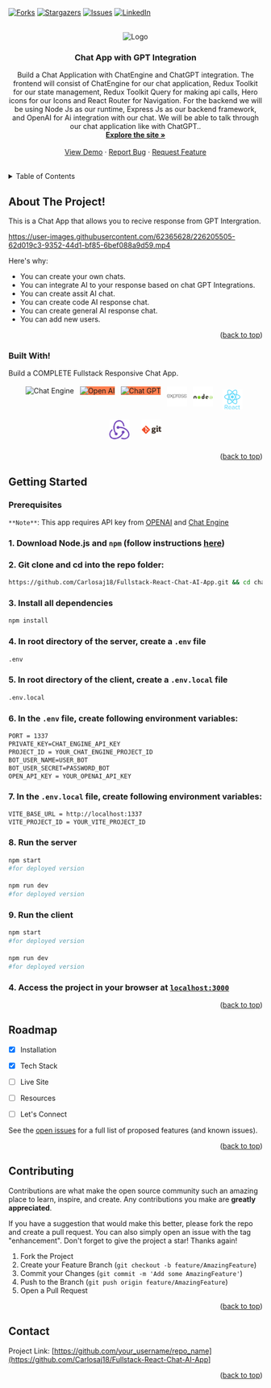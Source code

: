 <a name="readme-top"></a>
<!--
*** Thanks for checking out the Best-README-Template. If you have a suggestion
*** that would make this better, please fork the repo and create a pull request
*** or simply open an issue with the tag "enhancement".
*** Don't forget to give the project a star!
*** Thanks again! Now go create something AMAZING! :D
-->



<!-- PROJECT SHIELDS -->
<!--
*** I'm using markdown "reference style" links for readability.
*** Reference links are enclosed in brackets [ ] instead of parentheses ( ).
*** See the bottom of this document for the declaration of the reference variables
*** for contributors-url, forks-url, etc. This is an optional, concise syntax you may use.
*** https://www.markdownguide.org/basic-syntax/#reference-style-links
-->
[![Forks][forks-shield]][forks-url]
[![Stargazers][stars-shield]][stars-url]
[![Issues][issues-shield]][issues-url]
[![LinkedIn][linkedin-shield]][linkedin-url]



<!-- PROJECT LOGO -->
<br />
<div align="center">
  <a>
    <img src="https://user-images.githubusercontent.com/62365628/214876004-be858914-bb6b-4b6e-8c40-b49112ff0d30.png" alt="Logo" width="80" height="80">
  </a>

  <h3 align="center">Chat App with GPT Integration </h3>

  <p align="center">
    Build a Chat Application with ChatEngine and ChatGPT integration. The frontend will consist of ChatEngine for our chat application, Redux Toolkit for our state management, Redux Toolkit Query for making api calls, Hero icons for our Icons and React Router for Navigation. For the backend we will be using Node Js as our runtime, Express Js as our backend framework, and OpenAI for Ai integration with our chat. We will be able to talk through our chat application like with ChatGPT..
    <br />
    <a href="https://github.com/Carlosaj18/Fullstack-React-Chat-AI-App"><strong>Explore the site »</strong></a>
    <br />
    <br />
    <a href="https://user-images.githubusercontent.com/62365628/226205505-62d019c3-9352-44d1-bf85-6bef088a9d59.mp4">View Demo</a>
    ·
    <a href="https://github.com/Carlosaj18/Fullstack-React-Chat-AI-App/issues">Report Bug</a>
    ·
    <a href="https://github.com/Carlosaj18/Fullstack-React-Chat-AI-App/issues">Request Feature</a>
  </p>
</div>

<br />
<!-- TABLE OF CONTENTS -->
<details>
  <summary>Table of Contents</summary>
  <ol>
    <li>
      <a href="#about-the-project">About The Project</a>
      <ul>
        <li><a href="#built-with">Built With</a></li>
      </ul>
    </li>
    <li>
      <a href="#getting-started">Getting Started</a>
      <ul>
        <li><a href="#prerequisites">Prerequisites</a></li>
        <li><a href="#installation">Installation</a></li>
      </ul>
    </li>
    <li><a href="#usage">Usage</a></li>
    <li><a href="#roadmap">Roadmap</a></li>
    <li><a href="#contributing">Contributing</a></li>
    <li><a href="#contact">Contact</a></li>
  </ol>
</details>



<!-- ABOUT THE PROJECT -->
## About The Project!


This is a Chat App that allows you to recive response from GPT Intergration. 

https://user-images.githubusercontent.com/62365628/226205505-62d019c3-9352-44d1-bf85-6bef088a9d59.mp4

Here's why:
* You can create your own chats.
* You can integrate AI to your response based on chat GPT Integrations. 
* You can create assit AI chat. 
* You can create code AI response chat. 
* You can create general AI response chat.
* You can add new users. 
<p align="right">(<a href="#readme-top">back to top</a>)</p>



### Built With!


Build a COMPLETE Fullstack Responsive Chat App. 

<p align="center">
  <a target="_blank" rel="noopener noreferrer"> <img src="https://user-images.githubusercontent.com/62365628/226145294-5df03576-8fad-4819-a29f-f0e57c02a803.png" alt="Chat Engine" height="40" style="vertical-align:top; margin:4px"></a>
  <a target="_blank" rel="noopener noreferrer"> <img src="https://user-images.githubusercontent.com/62365628/226145521-006bb168-1ab6-4af4-afa2-298a7649b453.jpg" alt="Open AI" height="40" style="vertical-align:top; margin:4px; background-color: coral"></a>
   <a target="_blank" rel="noopener noreferrer"> <img src="https://user-images.githubusercontent.com/62365628/226145554-348b7996-04c2-472e-b4e0-6d1ba74b6576.jpg" alt="Chat GPT" height="40" style="vertical-align:top; margin:4px; background-color: coral"></a>
  <a target="_blank" rel="noopener noreferrer"> <img src="https://github.com/devicons/devicon/blob/1119b9f84c0290e0f0b38982099a2bd027a48bf1/icons/express/express-original-wordmark.svg" alt="Express" height="40" style="vertical-align:top; margin:4px"></a>
  <a target="_blank" rel="noopener noreferrer"> <img src="https://github.com/devicons/devicon/blob/1119b9f84c0290e0f0b38982099a2bd027a48bf1/icons/nodejs/nodejs-original-wordmark.svg" alt="Node" height="40" style="vertical-align:top; margin:4px"></a>
  <a target="_blank" rel="noopener noreferrer"> <img src="https://github.com/devicons/devicon/blob/master/icons/react/react-original-wordmark.svg" alt="React" height="40" style="vertical-align:top; margin:10px"</a>
  <a> <img src="https://github.com/devicons/devicon/blob/1119b9f84c0290e0f0b38982099a2bd027a48bf1/icons/redux/redux-original.svg" alt="Redux" height="40" style="vertical-align:top; margin:10px"></a>
   <a> <img src="https://github.com/devicons/devicon/blob/1119b9f84c0290e0f0b38982099a2bd027a48bf1/icons/git/git-original-wordmark.svg" alt="MaterialUi" height="40" style="vertical-align:top; margin:10px"></a>
</p>
  
  

<p align="right">(<a href="#readme-top">back to top</a>)</p>

<!-- GETTING STARTED -->
## Getting Started

### Prerequisites

`**Note**`: This app requires API key from <a href="https://openai.com/api/" >OPENAI</a> and <a href="https://chatengine.io/" >Chat Engine</a> 

### 1. Download Node.js and `npm` (follow instructions [here](https://nodejs.org/en/))

### 2. Git clone and cd into the repo folder:

```bash
https://github.com/Carlosaj18/Fullstack-React-Chat-AI-App.git && cd chatgpt-clone
```

### 3. Install all dependencies

```bash
npm install
```

### 4. In root directory of the server, create a `.env` file

```bash
.env
```

### 5. In root directory of the client, create a `.env.local` file

```bash
.env.local
```

### 6. In the `.env` file, create following environment variables:

```
PORT = 1337
PRIVATE_KEY=CHAT_ENGINE_API_KEY
PROJECT_ID = YOUR_CHAT_ENGINE_PROJECT_ID
BOT_USER_NAME=USER_BOT
BOT_USER_SECRET=PASSWORD_BOT
OPEN_API_KEY = YOUR_OPENAI_API_KEY

```

### 7. In the `.env.local` file, create following environment variables:

```
VITE_BASE_URL = http://localhost:1337
VITE_PROJECT_ID = YOUR_VITE_PROJECT_ID

```

### 8. Run the server

```bash
npm start
#for deployed version

npm run dev
#for deployed version
```

### 9. Run the client

```bash
npm start
#for deployed version

npm run dev
#for deployed version
```

### 4. Access the project in your browser at [`localhost:3000`](http://localhost:3000)
   
<p align="right">(<a href="#readme-top">back to top</a>)</p>


<!-- ROADMAP -->
## Roadmap

- [x] Installation
- [x] Tech Stack
- [ ] Live Site
- [ ] Resources
- [ ] Let's Connect


See the [open issues](https://github.com/Carlosaj18/Fullstack-React-Chat-AI-App/issues) for a full list of proposed features (and known issues).

<p align="right">(<a href="#readme-top">back to top</a>)</p>



<!-- CONTRIBUTING -->
## Contributing

Contributions are what make the open source community such an amazing place to learn, inspire, and create. Any contributions you make are **greatly appreciated**.

If you have a suggestion that would make this better, please fork the repo and create a pull request. You can also simply open an issue with the tag "enhancement".
Don't forget to give the project a star! Thanks again!

1. Fork the Project
2. Create your Feature Branch (`git checkout -b feature/AmazingFeature`)
3. Commit your Changes (`git commit -m 'Add some AmazingFeature'`)
4. Push to the Branch (`git push origin feature/AmazingFeature`)
5. Open a Pull Request

<p align="right">(<a href="#readme-top">back to top</a>)</p>

<!-- CONTACT -->
## Contact

Project Link: [https://github.com/your_username/repo_name](https://github.com/Carlosaj18/Fullstack-React-Chat-AI-App]

<p align="right">(<a href="#readme-top">back to top</a>)</p>


<!-- MARKDOWN LINKS & IMAGES -->
<!-- https://www.markdownguide.org/basic-syntax/#reference-style-links -->
[contributors-shield]: https://img.shields.io/github/contributors/othneildrew/Best-README-Template.svg?style=for-the-badge
[contributors-url]: https://github.com/Carlosaj18/Fullstack-React-Chat-AI-App/graphs/contributors
[forks-shield]: https://img.shields.io/github/forks/othneildrew/Best-README-Template.svg?style=for-the-badge
[forks-url]: https://github.com/Carlosaj18/Fullstack-React-Chat-AI-App/network/members
[stars-shield]: https://img.shields.io/github/stars/othneildrew/Best-README-Template.svg?style=for-the-badge
[stars-url]: https://github.com/othneildrew/Best-README-Template/stargazers
[issues-shield]: https://img.shields.io/github/issues/othneildrew/Best-README-Template.svg?style=for-the-badge
[issues-url]: https://github.com/Carlosaj18/Fullstack-React-Chat-AI-App/issues
[linkedin-shield]: https://img.shields.io/badge/-LinkedIn-black.svg?style=for-the-badge&logo=linkedin&colorB=555
[linkedin-url]: https://www.linkedin.com/in/carlos-jaramillo-full-stack-developer/
[product-screenshot]: https://user-images.githubusercontent.com/62365628/216798918-82c7b3c2-8936-4e80-bf5d-9b83d2a1f3bc.mp4
[Next.js]: https://img.shields.io/badge/next.js-000000?style=for-the-badge&logo=nextdotjs&logoColor=white
[Next-url]: https://nextjs.org/
[React-url]: https://reactjs.org/
[Vue.js]: https://img.shields.io/badge/Vue.js-35495E?style=for-the-badge&logo=vuedotjs&logoColor=4FC08D
[Vue-url]: https://vuejs.org/
[Angular.io]: https://img.shields.io/badge/Angular-DD0031?style=for-the-badge&logo=angular&logoColor=white
[Angular-url]: https://angular.io/
[Svelte.dev]: https://img.shields.io/badge/Svelte-4A4A55?style=for-the-badge&logo=svelte&logoColor=FF3E00
[Svelte-url]: https://svelte.dev/
[Laravel.com]: https://img.shields.io/badge/Laravel-FF2D20?style=for-the-badge&logo=laravel&logoColor=white
[Laravel-url]: https://laravel.com
[Bootstrap.com]: https://img.shields.io/badge/Bootstrap-563D7C?style=for-the-badge&logo=bootstrap&logoColor=white
[Bootstrap-url]: https://getbootstrap.com
[JQuery.com]: https://img.shields.io/badge/jQuery-0769AD?style=for-the-badge&logo=jquery&logoColor=white
[JQuery-url]: https://jquery.com 
